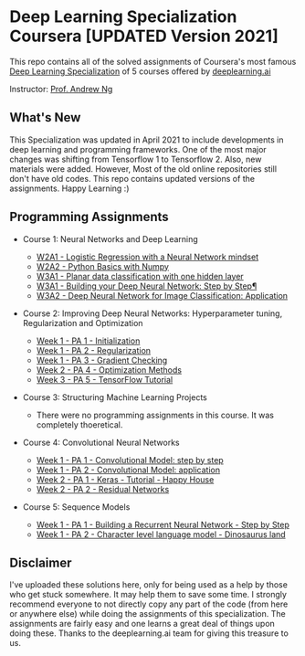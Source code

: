 # Deep Learning Specialization Coursera [UPDATED Version 2021]
This repo contains all of the solved assignments of Coursera's most famous [Deep Learning Specialization](https://www.coursera.org/specializations/deep-learning) of 5 courses offered by [deeplearning.ai](www.deeplearning.ai)

Instructor: [Prof. Andrew Ng](www.andrewng.org)

## What's New
This Specialization was updated in April 2021 to include developments in deep learning and programming frameworks. One of the most major changes was shifting from Tensorflow 1 to Tensorflow 2. Also, new materials were added.
However, Most of the old online repositories still don't have old codes.
This repo contains updated versions of the assignments.
Happy Learning :)

## Programming Assignments
- Course 1: Neural Networks and Deep Learning

  - [W2A1 - Logistic Regression with a Neural Network mindset](https://github.com/abdur75648/Deep-Learning-Specialization-Coursera/tree/main/Neural%20Networks%20and%20Deep%20Learning/Week2/Logistic%20Regression%20as%20a%20Neural%20Network)
  - [W2A2 - Python Basics with Numpy](https://github.com/abdur75648/Deep-Learning-Specialization-Coursera/tree/main/Neural%20Networks%20and%20Deep%20Learning/Week2/Python%20Basics%20with%20Numpy)
  - [W3A1 - Planar data classification with one hidden layer](https://github.com/abdur75648/Deep-Learning-Specialization-Coursera/tree/main/Neural%20Networks%20and%20Deep%20Learning/Week3/Planar%20data%20classification%20with%20one%20hidden%20layer)
  - [W3A1 - Building your Deep Neural Network: Step by Step¶](https://github.com/abdur75648/Deep-Learning-Specialization-Coursera/tree/main/Neural%20Networks%20and%20Deep%20Learning/Week4/Building%20your%20Deep%20Neural%20Network%20-%20Step%20by%20Step)
  - [W3A2 - Deep Neural Network for Image Classification: Application](https://github.com/abdur75648/Deep-Learning-Specialization-Coursera/tree/main/Neural%20Networks%20and%20Deep%20Learning/Week4/Deep%20Neural%20Network%20Application_%20Image%20Classification)

- Course 2: Improving Deep Neural Networks: Hyperparameter tuning, Regularization and Optimization

  - [Week 1 - PA 1 - Initialization](https://github.com/abdur75648)
  - [Week 1 - PA 2 - Regularization](https://github.com/abdur75648)
  - [Week 1 - PA 3 - Gradient Checking](https://github.com/abdur75648)
  - [Week 2 - PA 4 - Optimization Methods](https://github.com/abdur75648)
  - [Week 3 - PA 5 - TensorFlow Tutorial](https://github.com/abdur75648)

- Course 3: Structuring Machine Learning Projects

  - There were no programming assignments in this course. It was completely thoeretical.
  
- Course 4: Convolutional Neural Networks

  - [Week 1 - PA 1 - Convolutional Model: step by step](https://github.com/abdur75648)
  - [Week 1 - PA 2 - Convolutional Model: application](https://github.com/abdur75648)
  - [Week 2 - PA 1 - Keras - Tutorial - Happy House](https://github.com/abdur75648)
  - [Week 2 - PA 2 - Residual Networks](https://github.com/abdur75648)
  
- Course 5: Sequence Models

  - [Week 1 - PA 1 - Building a Recurrent Neural Network - Step by Step](https://github.com/abdur75648)
  - [Week 1 - PA 2 - Character level language model - Dinosaurus land](https://github.com/abdur75648)

## Disclaimer
I've uploaded these solutions here, only for being used as a help by those who get stuck somewhere. It may help them to save some time. I strongly recommend everyone to not directly copy any part of the code (from here or anywhere else) while doing the assignments of this specialization. The assignments are fairly easy and one learns a great deal of things upon doing these. Thanks to the deeplearning.ai team for giving this treasure to us.
